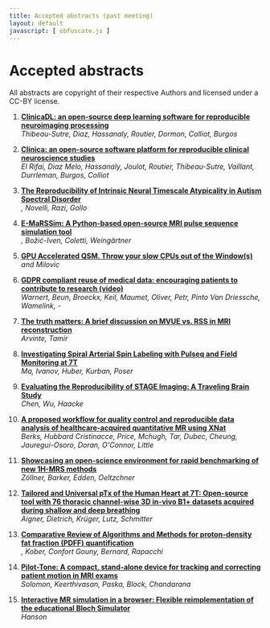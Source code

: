 ```yaml
--- 
title: Accepted abstracts (past meeting)
layout: default
javascript: [ obfuscate.js ]
--- 
```


# Accepted abstracts
All abstracts are copyright of their respective Authors and licensed under a CC-BY license.

1. **[ClinicaDL: an open-source deep learning software for reproducible neuroimaging processing](files/abstracts/thibeau-sutre.pdf)**\
_Thibeau-Sutre, Diaz, Hassanaly, Routier, Dormon, Colliot, Burgos_

2. **[Clinica: an open-source software platform for reproducible clinical neuroscience studies](files/abstracts/el_rifai.pdf)**\
_El Rifai, Diaz Melo, Hassanaly, Joulot, Routier, Thibeau-Sutre, Vaillant, Durrleman, Burgos, Colliot_

3. **[The Reproducibility of Intrinsic Neural Timescale Atypicality in Autism Spectral Disorder](files/abstracts/jackson.pdf)**\
_<script language="javascript">obfuscate('Jackson', 'jejac2', 'student.monash.edu');</script>, Novelli, Razi, Gollo_

4. **[E-MaRSSim: A Python-based open-source MRI pulse sequence simulation tool](files/abstracts/tensen.pdf)**\
_<script language="javascript">obfuscate('Tensen', 't.o.tensen', 'student.tudelft.nl');</script>, Božić-Iven, Coletti, Weingärtner_

5. **[GPU Accelerated QSM. Throw your slow CPUs out of the Window(s)](files/abstracts/fuchs.pdf)**\
_<script language="javascript">obfuscate('Fuchs', 'p.fuchs', 'ucl.ac.uk');</script> and Milovic_

6. **[GDPR compliant reuse of medical data: encouraging patients to contribute to research (video)](files/abstracts/warnert.pdf)**\
_Warnert, Beun, Broeckx, Keil, Maumet, Oliver, Petr, Pinto Van Driessche, Wamelink, <script language="javascript">obfuscate('Clement', 'patricia.clement', 'ugent.be');</script> - <script language="javascript">obfuscate('COST Action email', 'glimr.cost.wg5', 'gmail.com');</script>_

7. **[The truth matters: A brief discussion on MVUE vs. RSS in MRI reconstruction](files/abstracts/arvinte.pdf)**\
_Arvinte, Tamir_

8. **[Investigating Spiral Arterial Spin Labeling with Pulseq and Field Monitoring at 7T](files/abstracts/ma.pdf)**\
_Ma, Ivanov, Huber, Kurban, Poser_

9. **[Evaluating the Reproducibility of STAGE Imaging: A Traveling Brain Study](files/abstracts/chen.pdf)**\
_Chen, Wu, Haacke_

10. **[A proposed workflow for quality control and reproducible data analysis of healthcare-acquired quantitative MR using XNat](files/abstracts/berks.pdf)**\
_Berks, Hubbard Cristinacce, Price, Mchugh, Tar, Dubec, Cheung, Jauregui-Osoro, Doran, O'Connor, Little_

11. **[Showcasing an open-science environment for rapid benchmarking of new 1H-MRS methods](files/abstracts/zoellner.pdf)**\
_Zöllner, Barker, Edden, Oeltzchner_

12. **[Tailored and Universal pTx of the Human Heart at 7T: Open-source tool with 76 thoracic channel-wise 3D in-vivo B1+ datasets acquired during shallow and deep breathing](files/abstracts/aigner.pdf)**\
_Aigner, Dietrich, Krüger, Lutz, Schmitter_

13. **[Comparative Review of Algorithms and Methods for proton-density fat fraction (PDFF) quantification](files/abstracts/daude.pdf)**\
_<script language="javascript">obfuscate('Daudé', 'pierre.daude', 'etu.univ-amu.fr');</script>, Kober, Confort Gouny, Bernard, Rapacchi_

14. **[Pilot-Tone: A compact, stand-alone device for tracking and correcting patient motion in MRI exams](files/abstracts/solomon.pdf)**\
_Solomon, Keerthivasan, Paska, Block, Chandarana_

15. **[Interactive MR simulation in a browser: Flexible reimplementation
of the educational Bloch Simulator](files/abstracts/hanson.pdf)**\
_Hanson_ 



